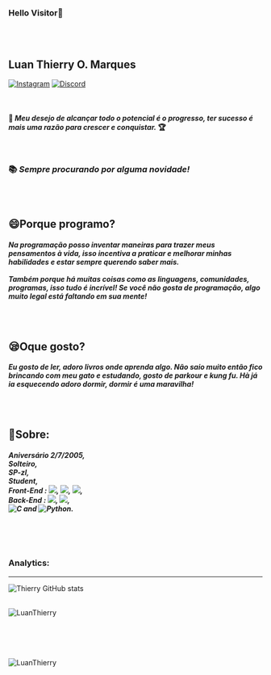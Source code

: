 ### Hello Visitor:ghost:
<br>
<br>

## Luan Thierry O. Marques
<a href="https://www.instagram.com/invites/contact/?i=9z0acq63dgbv&amp;utm_content=fp0um4j">![Instagram](https://img.shields.io/badge/-Instagram-FF34B3?style=social-square&labelColor=FF3E96&logo=Instagram&amp;logoColor=white&amp;link=https://www.instagram.com/invites/contact/?i=9z0acq63dgbv&amp;utm_content=fp0um4j)</a> 
<a href="https://discord.gg/bXsyauGnmN">![Discord](https://img.shields.io/badge/-Discord-gray?style=social-square&labelColor=black&logo=discord&logoColor=white&link=https://discord.gg/bXsyauGnmN)</a> 

<br>

#### :rose:  __*Meu desejo de alcançar todo o potencial é o progresso, ter sucesso é mais uma razão para crescer e conquistar.*__ :trophy:

<br>

### :books: ***Sempre procurando por alguma novidade!***

<br>
<br>

## :smile:Porque programo?
###### ***Na programação posso inventar maneiras para trazer meus pensamentos à vida, isso incentiva a praticar e melhorar minhas habilidades e estar sempre querendo saber mais. <br> <br> Também porque há muitas coisas como as linguagens, comunidades, programas, isso tudo é incrível! Se você não gosta de programação, algo muito legal está faltando em sua mente!***

<br>

## :sleepy:Oque gosto?
###### ***Eu gosto de ler, adoro livros onde aprenda algo. Não saio muito então fico brincando com meu gato e estudando, gosto de parkour e kung fu. Hà já ia esquecendo adoro dormir, dormir é uma maravilha!***

<br>

## :panda_face:Sobre:
###### ***Aniversário 2/7/2005, <br>Solteiro, <br>SP-zl, <br>Student, <br>Front-End : ![](https://img.shields.io/badge/--FA8072?style=for-the-badge-square&logo=html5&logoColor=FF4500), ![](https://img.shields.io/badge/--63B8FF?style=for-the-badge-square&logo=css3&logoColor=1C86EE), ![](https://img.shields.io/badge/--purple?style=for-the-badge-square&logo=bootstrap&logoColor=8A2BE2), <br>Back-End : ![](https://img.shields.io/badge/--yellow?style=for-the-badge-square&logo=javascript), ![](https://img.shields.io/badge/--9FB6CD?style=for-the-badge-square&logo=PHP&logoColor=9FB6CD), <br>![C](https://img.shields.io/badge/--gray?style=for-the-badge-square&logo=c) and ![Python](https://img.shields.io/badge/--blue?style=for-the-badge-square&logo=python&logoColor=FFFF00).***

<br>
<br>

### Analytics:

<hr>

![Thierry GitHub stats](https://github-readme-stats.vercel.app/api?username=LuanThierry&show_icons=true&theme=blueberry)

<br>

<img align="left" src="https://github-readme-stats.vercel.app/api/top-langs/?username=LuanThierry&layout=compact&theme=material-palenight" alt="LuanThierry" />

<br>
<br>
<br>
<br>
<br>

<p align="left"> <img src="https://komarev.com/ghpvc/?username=LuanThierry" alt="LuanThierry" /> </p>

<!--
**LuanThierry/LuanThierry** is a ✨ _special_ ✨ repository because its `README.md` (this file) appears on your GitHub profile.

Here are some ideas to get you started:

- 🔭 I’m currently working on ...
- 🌱 I’m currently learning ...
- 👯 I’m looking to collaborate on ...
- 🤔 I’m looking for help with ...
- 💬 Ask me about ...
- 📫 How to reach me: ...
- 😄 Pronouns: ...
- ⚡ Fun fact -->
